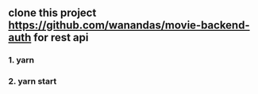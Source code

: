  ## clone this project  https://github.com/wanandas/movie-backend-auth  for rest api
### 1. yarn 
### 2. yarn start
